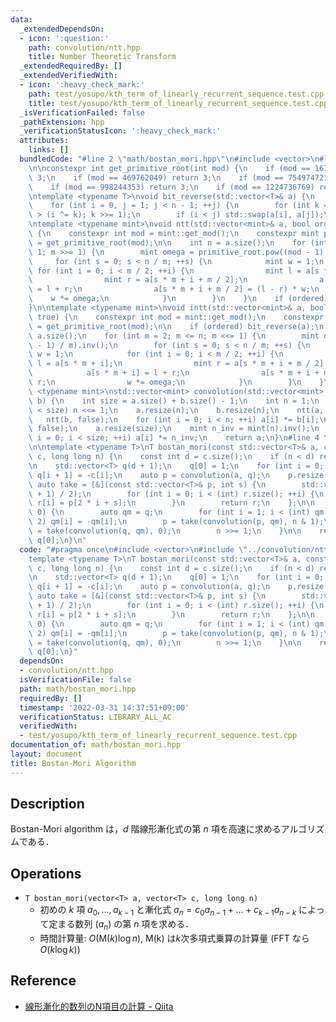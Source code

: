 ```yaml
---
data:
  _extendedDependsOn:
  - icon: ':question:'
    path: convolution/ntt.hpp
    title: Number Theoretic Transform
  _extendedRequiredBy: []
  _extendedVerifiedWith:
  - icon: ':heavy_check_mark:'
    path: test/yosupo/kth_term_of_linearly_recurrent_sequence.test.cpp
    title: test/yosupo/kth_term_of_linearly_recurrent_sequence.test.cpp
  _isVerificationFailed: false
  _pathExtension: hpp
  _verificationStatusIcon: ':heavy_check_mark:'
  attributes:
    links: []
  bundledCode: "#line 2 \"math/bostan_mori.hpp\"\n#include <vector>\n#line 3 \"convolution/ntt.hpp\"\
    \n\nconstexpr int get_primitive_root(int mod) {\n    if (mod == 167772161) return\
    \ 3;\n    if (mod == 469762049) return 3;\n    if (mod == 754974721) return 11;\n\
    \    if (mod == 998244353) return 3;\n    if (mod == 1224736769) return 3;\n}\n\
    \ntemplate <typename T>\nvoid bit_reverse(std::vector<T>& a) {\n    int n = a.size();\n\
    \    for (int i = 0, j = 1; j < n - 1; ++j) {\n        for (int k = n >> 1; k\
    \ > (i ^= k); k >>= 1);\n        if (i < j) std::swap(a[i], a[j]);\n    }\n}\n\
    \ntemplate <typename mint>\nvoid ntt(std::vector<mint>& a, bool ordered = true)\
    \ {\n    constexpr int mod = mint::get_mod();\n    constexpr mint primitive_root\
    \ = get_primitive_root(mod);\n\n    int n = a.size();\n    for (int m = n; m >\
    \ 1; m >>= 1) {\n        mint omega = primitive_root.pow((mod - 1) / m);\n   \
    \     for (int s = 0; s < n / m; ++s) {\n            mint w = 1;\n           \
    \ for (int i = 0; i < m / 2; ++i) {\n                mint l = a[s * m + i];\n\
    \                mint r = a[s * m + i + m / 2];\n                a[s * m + i]\
    \ = l + r;\n                a[s * m + i + m / 2] = (l - r) * w;\n            \
    \    w *= omega;\n            }\n        }\n    }\n    if (ordered) bit_reverse(a);\n\
    }\n\ntemplate <typename mint>\nvoid intt(std::vector<mint>& a, bool ordered =\
    \ true) {\n    constexpr int mod = mint::get_mod();\n    constexpr mint primitive_root\
    \ = get_primitive_root(mod);\n\n    if (ordered) bit_reverse(a);\n    int n =\
    \ a.size();\n    for (int m = 2; m <= n; m <<= 1) {\n        mint omega = primitive_root.pow((mod\
    \ - 1) / m).inv();\n        for (int s = 0; s < n / m; ++s) {\n            mint\
    \ w = 1;\n            for (int i = 0; i < m / 2; ++i) {\n                mint\
    \ l = a[s * m + i];\n                mint r = a[s * m + i + m / 2] * w;\n    \
    \            a[s * m + i] = l + r;\n                a[s * m + i + m / 2] = l -\
    \ r;\n                w *= omega;\n            }\n        }\n    }\n}\n\ntemplate\
    \ <typename mint>\nstd::vector<mint> convolution(std::vector<mint> a, std::vector<mint>\
    \ b) {\n    int size = a.size() + b.size() - 1;\n    int n = 1;\n    while (n\
    \ < size) n <<= 1;\n    a.resize(n);\n    b.resize(n);\n    ntt(a, false);\n \
    \   ntt(b, false);\n    for (int i = 0; i < n; ++i) a[i] *= b[i];\n    intt(a,\
    \ false);\n    a.resize(size);\n    mint n_inv = mint(n).inv();\n    for (int\
    \ i = 0; i < size; ++i) a[i] *= n_inv;\n    return a;\n}\n#line 4 \"math/bostan_mori.hpp\"\
    \n\ntemplate <typename T>\nT bostan_mori(const std::vector<T>& a, const std::vector<T>&\
    \ c, long long n) {\n    const int d = c.size();\n    if (n < d) return a[n];\n\
    \n    std::vector<T> q(d + 1);\n    q[0] = 1;\n    for (int i = 0; i < d; ++i)\
    \ q[i + 1] = -c[i];\n    auto p = convolution(a, q);\n    p.resize(d);\n\n   \
    \ auto take = [&](const std::vector<T>& p, int s) {\n        std::vector<T> r((p.size()\
    \ + 1) / 2);\n        for (int i = 0; i < (int) r.size(); ++i) {\n           \
    \ r[i] = p[2 * i + s];\n        }\n        return r;\n    };\n\n    while (n >\
    \ 0) {\n        auto qm = q;\n        for (int i = 1; i < (int) qm.size(); i +=\
    \ 2) qm[i] = -qm[i];\n        p = take(convolution(p, qm), n & 1);\n        q\
    \ = take(convolution(q, qm), 0);\n        n >>= 1;\n    }\n\n    return p[0] /\
    \ q[0];\n}\n"
  code: "#pragma once\n#include <vector>\n#include \"../convolution/ntt.hpp\"\n\n\
    template <typename T>\nT bostan_mori(const std::vector<T>& a, const std::vector<T>&\
    \ c, long long n) {\n    const int d = c.size();\n    if (n < d) return a[n];\n\
    \n    std::vector<T> q(d + 1);\n    q[0] = 1;\n    for (int i = 0; i < d; ++i)\
    \ q[i + 1] = -c[i];\n    auto p = convolution(a, q);\n    p.resize(d);\n\n   \
    \ auto take = [&](const std::vector<T>& p, int s) {\n        std::vector<T> r((p.size()\
    \ + 1) / 2);\n        for (int i = 0; i < (int) r.size(); ++i) {\n           \
    \ r[i] = p[2 * i + s];\n        }\n        return r;\n    };\n\n    while (n >\
    \ 0) {\n        auto qm = q;\n        for (int i = 1; i < (int) qm.size(); i +=\
    \ 2) qm[i] = -qm[i];\n        p = take(convolution(p, qm), n & 1);\n        q\
    \ = take(convolution(q, qm), 0);\n        n >>= 1;\n    }\n\n    return p[0] /\
    \ q[0];\n}"
  dependsOn:
  - convolution/ntt.hpp
  isVerificationFile: false
  path: math/bostan_mori.hpp
  requiredBy: []
  timestamp: '2022-03-31 14:37:51+09:00'
  verificationStatus: LIBRARY_ALL_AC
  verifiedWith:
  - test/yosupo/kth_term_of_linearly_recurrent_sequence.test.cpp
documentation_of: math/bostan_mori.hpp
layout: document
title: Bostan-Mori Algorithm
---
```


## Description

Bostan-Mori algorithm は，$d$ 階線形漸化式の第 $n$ 項を高速に求めるアルゴリズムである．

## Operations

- `T bostan_mori(vector<T> a, vector<T> c, long long n)`
    - 初めの $k$ 項 $a_0, \dots, a_{k-1}$ と漸化式 $a_n = c_0 a_{n-1} + \dots + c_{k-1} a_{n-k}$ によって定まる数列 $(a_n)$ の第 $n$ 項を求める．
    - 時間計算量: $O(\mathsf{M}(k) \log n)$, $\mathsf{M(k)}$ は$k$次多項式乗算の計算量 (FFT なら $O(k\log k)$)

## Reference

- [線形漸化的数列のN項目の計算 - Qiita](https://qiita.com/ryuhe1/items/da5acbcce4ac1911f47a)
